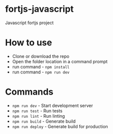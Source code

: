 # fortjs-javascript
Javascript fortjs project

# How to use

*  Clone or download the repo
*  Open the folder location in a command prompt
*  run command - `npm install`
*  run command - `npm run dev`

# Commands

* `npm run dev` - Start development server
* `npm run test` - Run tests
* `npm run lint` - Run linting
* `npm run build` - Generate build
* `npm run deploy` - Generate build for production
